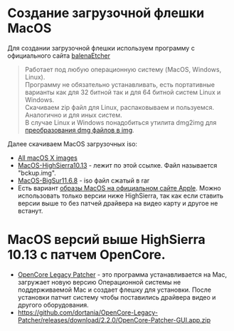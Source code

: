 # Создание загрузочной флешки MacOS

Для создании загрузочной флешки используем программу с официального сайта [balenaEtcher](https://etcher.balena.io/)  

> Работает под любую операционную систему (MacOS, Windows, Linux).  
> Программу не обязательно устанавливать, есть портативные варианты как для 32 битной так и для 64 битной систем Linux и Windows.  
> Скачиваем zip файл для Linux, распаковываем и пользуемся.  
> Аналогично и для иных систем.  
> В случае Linux и Windows понадобиться утилита dmg2img для [преобразования dmg файлов в img](https://www.youtube.com/watch?v=4c8o-54jVy8).  

Далее скачиваем MacOS загрузочных iso:
- [All macOS X images](https://archive.org/download/macOS-X-images)
- [MacOS-HighSierra10.13](https://disk.yandex.ru/d/BU9ZvcG5yIbuNQ) - лежит по этой ссылке. Файл называется "bckup.img".
- [MacOS-BigSur11.6.8](https://drive.google.com/drive/folders/16G1d_XnOOppaervgbi00isNpzprupvCT) - iso файл сжатый в rar
- Есть вариант [образы MacOS на официальном сайте Apple](https://support.apple.com/ru-ru/102662). Можно использовать только версии ниже HighSierra, так как если ставить версии выше то без патчей драйвера на видео карту и другое не встанут.  

# MacOS версий выше HighSierra 10.13 с патчем OpenCore.

- [OpenCore Legacy Patcher](https://github.com/dortania/OpenCore-Legacy-Patcher) - это программа устанавливается на Mac, загружает новую версию Операционной системы не поддерживаемой Mac и создает флешку для установки. После установки патчит систему чтобы поставились драйвера видео и другого оборудования.
- https://github.com/dortania/OpenCore-Legacy-Patcher/releases/download/2.2.0/OpenCore-Patcher-GUI.app.zip
